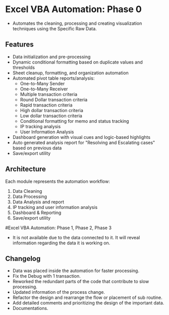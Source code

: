 # Excel VBA Automation: Phase 0

- Automates the cleaning, processing and creating visualization techniques using the Specific Raw Data.

##  Features

- Data initialization and pre-processing
- Dynamic conditional formatting based on duplicate values and thresholds
- Sheet cleanup, formatting, and organization automation
- Automated pivot table reports/analysis:
    - One-to-Many Sender
    - One-to-Many Receiver
    - Multiple transaction criteria
    - Round Dollar transaction criteria
    - Rapid transaction criteria
    - High dollar transaction criteria
    - Low dollar transaction criteria
    - Conditional formatting for memo and status tracking
    - IP tracking analysis
    - User Information Analysis
- Dashboard generation with visual cues and logic-based highlights
- Auto generated analysis report for "Resolving and Escalating cases" based on previous data
- Save/export utility

##  Architecture

Each module represents the automation workflow:

1. Data Cleaning
2. Data Processing
3. Data Analysis and report
4. IP tracking and user information analysis
5. Dashboard & Reporting
6. Save/export utility


#Excel VBA Automation: Phase 1, Phase 2, Phase 3

- It is not available due to the data connected to it. It will reveal information regarding the data it is working on.

## Changelog

- Data was placed inside the automation for faster processing.
- Fix the Debug with 1 transaction.
- Reworked the redundant parts of the code that contribute to slow processing.
- Updated information of the process change.
- Refactor the design and rearrange the flow or placement of sub routine.
- Add detailed comments and prioritizing the design of the important data.
- Documentations.
